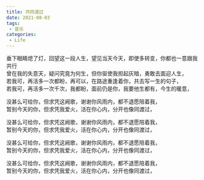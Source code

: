 ```yaml
---
title: 共同渡过
date: 2021-08-03
tags:
 - 音乐
categories:
 - Life
---
```


垂下眼睛熄了灯，回望这一段人生，望见当天今天，即使多转变，你都也一意跟我共行</br>
曾在我的失意天，疑问究竟为何生，但你驱使我担起灰暗，勇敢去面迎人生，</br>
若我可，再活多一次都盼，再可以，在路途重逢着你，共去写一生的句子，</br>
若我可，再活多一次千次，我都盼，面前仍是你，我要他生都有，今生的暖意，</br>

没甚么可给你，但求凭这阙歌，谢谢你风雨内，都不退愿陪着我，</br>
暂别今天的你，但求凭我爱火，活在你心内，分开也像同渡过，</br>

没甚么可给你，但求凭这阙歌，谢谢你风雨内，都不退愿陪着我，</br>
暂别今天的你，但求凭我爱火，活在你心内，分开也像同渡过，</br>

没甚么可给你，但求凭这阙歌，谢谢你风雨内，都不退愿陪着我，</br>
暂别今天的你，但求凭我爱火，活在你心内，分开也像同渡过，</br>

没甚么可给你，但求凭这阙歌，谢谢你风雨内，都不退愿陪着我，</br>
暂别今天的你，但求凭我爱火，活在你心内，分开也像同渡过，</br>